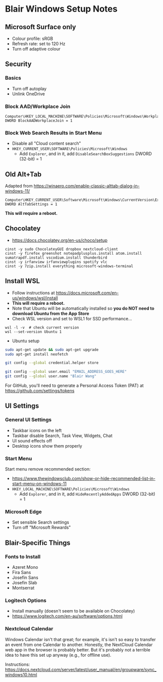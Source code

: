 # Blair Windows Setup Notes

## Microsoft Surface only

- Colour profile: sRGB
- Refresh rate: set to 120 Hz
- Turn off adaptive colour


## Security

### Basics

- Turn off autoplay
- Unlink OneDrive


### Block AAD/Workplace Join


```
Computer\HKEY_LOCAL_MACHINE\SOFTWARE\Policies\Microsoft\Windows\WorkplaceJoin
DWORD BlockAADWorkplaceJoin = 1
```

### Block Web Search Results in Start Menu

- Disable all "Cloud content search"
- `HKEY_CURRENT_USER\SOFTWARE\Policies\Microsoft\Windows`
  - Add `Explorer`, and in it, add `DisableSearchBoxSuggestions` DWORD (32-bit) = 1


## Old Alt+Tab

Adapted from https://winaero.com/enable-classic-alttab-dialog-in-windows-11/

```
Computer\HKEY_CURRENT_USER\Software\Microsoft\Windows\CurrentVersion\Explorer
DWORD AltTabSettings = 1
```

**This will require a reboot.**


## Chocolatey

- https://docs.chocolatey.org/en-us/choco/setup

```
cinst -y sudo ChocolateyGUI dropbox nextcloud-client
cinst -y firefox greenshot notepadplusplus.install atom.install sumatrapdf.install vscodium.install thunderbird
cinst -y irfanview irfanviewplugins spotify vlc
cinst -y 7zip.install everything microsoft-windows-terminal
```



## Install WSL

- Follow instructions at https://docs.microsoft.com/en-us/windows/wsl/install
- **This will require a reboot.**
- Note that Ubuntu will be automatically installed so **you do NOT need to download Ubuntu from the App Store**
- Check WSL version and set to WSL1 for SSD performance...

```
wsl -l -v  # check current version
wsl --set-version Ubuntu 1
```

- Ubuntu setup

```zsh
sudo apt-get update && sudo apt-get upgrade
sudo apt-get install neofetch

git config --global credential.helper store

git config --global user.email "EMAIL_ADDRESS_GOES_HERE"
git config --global user.name "Blair Wang"
```

For GitHub, you'll need to generate a Personal Access Token (PAT) at https://github.com/settings/tokens






## UI Settings

### General UI Settings

- Taskbar icons on the left
- Taskbar disable Search, Task View, Widgets, Chat
- UI sound effects off
- Desktop icons show them properly

### Start Menu

Start menu remove recommended section:

- https://www.thewindowsclub.com/show-or-hide-recommended-list-in-start-menu-on-windows-11
- `HKEY_LOCAL_MACHINE\SOFTWARE\Policies\Microsoft\Windows`
  - Add `Explorer`, and in it, add `HideRecentlyAddedApps` DWORD (32-bit) = 1

### Microsoft Edge

- Set sensible Search settings
- Turn off "Microsoft Rewards"



## Blair-Specific Things

### Fonts to Install

- Azeret Mono
- Fira Sans
- Josefin Sans
- Josefin Slab
- Montserrat


### Logitech Options

- Install manually (doesn't seem to be available on Chocolatey)
- https://www.logitech.com/en-au/software/options.html


### Nextcloud Calendar

Windows Calendar isn't that great; for example, it's isn't so easy to transfer an event from one Calendar to another.
Honestly, the NextCloud Calendar web app in the browser is probably better.
But it's probably not a terrible idea to have this set up anyway (e.g., for offline use).

Instructions: https://docs.nextcloud.com/server/latest/user_manual/en/groupware/sync_windows10.html


